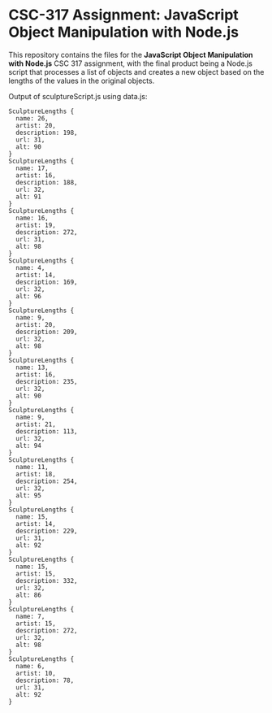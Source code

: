 # CSC-317 Assignment: JavaScript Object Manipulation with Node.js
This repository contains the files for the __JavaScript Object Manipulation with Node.js__ CSC 317 assignment, with the final product being a Node.js script that processes a list of objects and creates a new object based on the lengths of the values in the original objects.

Output of sculptureScript.js using data.js:

```
SculptureLengths {
  name: 26,
  artist: 20,
  description: 198,
  url: 31,
  alt: 90
}
SculptureLengths {
  name: 17,
  artist: 16,
  description: 188,
  url: 32,
  alt: 91
}
SculptureLengths {
  name: 16,
  artist: 19,
  description: 272,
  url: 31,
  alt: 98
}
SculptureLengths {
  name: 4,
  artist: 14,
  description: 169,
  url: 32,
  alt: 96
}
SculptureLengths {
  name: 9,
  artist: 20,
  description: 209,
  url: 32,
  alt: 98
}
SculptureLengths {
  name: 13,
  artist: 16,
  description: 235,
  url: 32,
  alt: 90
}
SculptureLengths {
  name: 9,
  artist: 21,
  description: 113,
  url: 32,
  alt: 94
}
SculptureLengths {
  name: 11,
  artist: 18,
  description: 254,
  url: 32,
  alt: 95
}
SculptureLengths {
  name: 15,
  artist: 14,
  description: 229,
  url: 31,
  alt: 92
}
SculptureLengths {
  name: 15,
  artist: 15,
  description: 332,
  url: 32,
  alt: 86
}
SculptureLengths {
  name: 7,
  artist: 15,
  description: 272,
  url: 32,
  alt: 98
}
SculptureLengths {
  name: 6,
  artist: 10,
  description: 78,
  url: 31,
  alt: 92
}
```